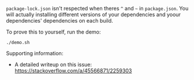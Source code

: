 `package-lock.json` isn't respected when theres `^` and `~` in  `package.json`.  You will actually installing different versions of your dependencies and yoour dependencies' dependencies on each build.

To prove this to yourself, run the demo:

```
./demo.sh
```

Supporting information:
- A detailed writeup on this issue: https://stackoverflow.com/a/45566871/2259303
